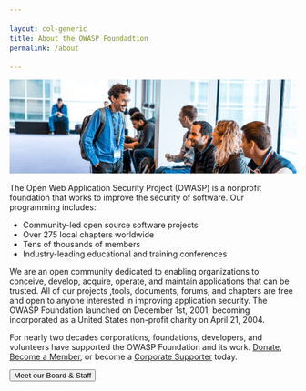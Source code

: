 ```yaml
---

layout: col-generic
title: About the OWASP Foundadtion
permalink: /about

---
```

<img src="/assets/images/web/about_header.png" alt="Attendees at a Global AppSec Conference">

The Open Web Application Security Project (OWASP) is a nonprofit foundation that works to improve the security of software. Our programming includes:

- Community-led open source software projects
- Over 275 local chapters worldwide
- Tens of thousands of members
- Industry-leading educational and training conferences

We are an open community dedicated to enabling organizations to conceive, develop, acquire, operate, and maintain applications that can be trusted. All of our projects ,tools, documents, forums, and chapters are free and open to anyone interested in improving application security. The OWASP Foundation launched on December 1st, 2001, becoming incorporated as a United States non-profit charity on April 21, 2004.

For nearly two decades corporations, foundations, developers, and volunteers have supported the OWASP Foundation and its work. [Donate](/donate), [Become a Member](/membership), or become a [Corporate Supporter](/supporters) today.

<a href="/corporate" target="_blank" rel="noopener"><button class="cta-button grey">Meet our Board & Staff</button></a>

